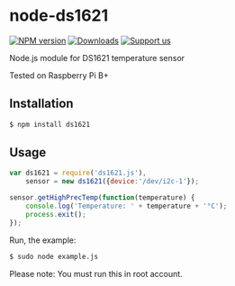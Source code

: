 # node-ds1621

[![NPM version](https://img.shields.io/npm/v/ds1621.svg?style=flat)](http://npmjs.com/package/ds1621) [![Downloads](http://img.shields.io/npm/dm/ds1621.svg)](http://npmjs.com/package/ds1621) [![Support us](http://img.shields.io/gittip/gyengus.svg)](https://www.gittip.com/gyengus/)

Node.js module for DS1621 temperature sensor

Tested on Raspberry Pi B+

## Installation

```bash
$ npm install ds1621
```

## Usage

```javascript
var ds1621 = require('ds1621.js'),
	sensor = new ds1621({device:'/dev/i2c-1'});

sensor.getHighPrecTemp(function(temperature) {
	console.log('Temperature: ' + temperature + '°C');
	process.exit();
});
```

Run, the example:

```bash
$ sudo node example.js
```

Please note: You must run this in root account.
